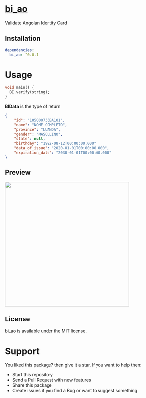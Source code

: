 # [bi_ao](https://pub.dev/packages/bi_ao)

Validate Angolan Identity Card

## Installation

```yaml
dependencies:
  bi_ao: ^0.0.1
```

# Usage

```dart
void main() {
  BI.verify(string);
}
```
**BIData** is the type of return

```json
{
    "id": "105000733BA101",
    "name": "NOME COMPLETO",
    "province": "LUANDA",
    "gender": "MASCULINO",
    "state": null,
    "birthday": "1992-08-12T00:00:00.000",
    "data_of_issue": "2020-01-01T00:00:00.000",
    "expiration_date": "2030-01-01T00:00:00.000"
}
```

## Preview

<img title="" src="https://github.com/srnunio/bi_ao/blob/main/preview.gif" alt="" width="400">

## License

bi_ao is available under the MIT license.

# Support

You liked this package? then give it a star. If you want to help then:

* Start this repository
* Send a Pull Request with new features
* Share this package
* Create issues if you find a Bug or want to suggest something
